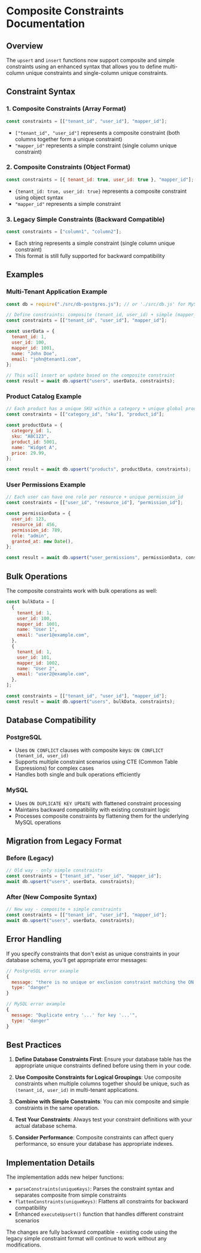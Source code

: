 # Composite Constraints Documentation

## Overview

The `upsert` and `insert` functions now support composite and simple constraints using an enhanced syntax that allows you to define multi-column unique constraints and single-column unique constraints.

## Constraint Syntax

### 1. Composite Constraints (Array Format)

```javascript
const constraints = [["tenant_id", "user_id"], "mapper_id"];
```

- `["tenant_id", "user_id"]` represents a composite constraint (both columns together form a unique constraint)
- `"mapper_id"` represents a simple constraint (single column unique constraint)

### 2. Composite Constraints (Object Format)

```javascript
const constraints = [{ tenant_id: true, user_id: true }, "mapper_id"];
```

- `{tenant_id: true, user_id: true}` represents a composite constraint using object syntax
- `"mapper_id"` represents a simple constraint

### 3. Legacy Simple Constraints (Backward Compatible)

```javascript
const constraints = ["column1", "column2"];
```

- Each string represents a simple constraint (single column unique constraint)
- This format is still fully supported for backward compatibility

## Examples

### Multi-Tenant Application Example

```javascript
const db = require("./src/db-postgres.js"); // or './src/db.js' for MySQL

// Define constraints: composite (tenant_id, user_id) + simple (mapper_id)
const constraints = [["tenant_id", "user_id"], "mapper_id"];

const userData = {
  tenant_id: 1,
  user_id: 100,
  mapper_id: 1001,
  name: "John Doe",
  email: "john@tenant1.com",
};

// This will insert or update based on the composite constraint
const result = await db.upsert("users", userData, constraints);
```

### Product Catalog Example

```javascript
// Each product has a unique SKU within a category + unique global product_id
const constraints = [["category_id", "sku"], "product_id"];

const productData = {
  category_id: 1,
  sku: "ABC123",
  product_id: 5001,
  name: "Widget A",
  price: 29.99,
};

const result = await db.upsert("products", productData, constraints);
```

### User Permissions Example

```javascript
// Each user can have one role per resource + unique permission_id
const constraints = [["user_id", "resource_id"], "permission_id"];

const permissionData = {
  user_id: 123,
  resource_id: 456,
  permission_id: 789,
  role: "admin",
  granted_at: new Date(),
};

const result = await db.upsert("user_permissions", permissionData, constraints);
```

## Bulk Operations

The composite constraints work with bulk operations as well:

```javascript
const bulkData = [
  {
    tenant_id: 1,
    user_id: 100,
    mapper_id: 1001,
    name: "User 1",
    email: "user1@example.com",
  },
  {
    tenant_id: 1,
    user_id: 101,
    mapper_id: 1002,
    name: "User 2",
    email: "user2@example.com",
  },
];

const constraints = [["tenant_id", "user_id"], "mapper_id"];
const result = await db.upsert("users", bulkData, constraints);
```

## Database Compatibility

### PostgreSQL

- Uses `ON CONFLICT` clauses with composite keys: `ON CONFLICT (tenant_id, user_id)`
- Supports multiple constraint scenarios using CTE (Common Table Expressions) for complex cases
- Handles both single and bulk operations efficiently

### MySQL

- Uses `ON DUPLICATE KEY UPDATE` with flattened constraint processing
- Maintains backward compatibility with existing constraint logic
- Processes composite constraints by flattening them for the underlying MySQL operations

## Migration from Legacy Format

### Before (Legacy)

```javascript
// Old way - only simple constraints
const constraints = ["tenant_id", "user_id", "mapper_id"];
await db.upsert("users", userData, constraints);
```

### After (New Composite Syntax)

```javascript
// New way - composite + simple constraints
const constraints = [["tenant_id", "user_id"], "mapper_id"];
await db.upsert("users", userData, constraints);
```

## Error Handling

If you specify constraints that don't exist as unique constraints in your database schema, you'll get appropriate error messages:

```javascript
// PostgreSQL error example
{
  message: "there is no unique or exclusion constraint matching the ON CONFLICT specification",
  type: "danger"
}

// MySQL error example
{
  message: "Duplicate entry '...' for key '...'",
  type: "danger"
}
```

## Best Practices

1. **Define Database Constraints First**: Ensure your database table has the appropriate unique constraints defined before using them in your code.

2. **Use Composite Constraints for Logical Groupings**: Use composite constraints when multiple columns together should be unique, such as `(tenant_id, user_id)` in multi-tenant applications.

3. **Combine with Simple Constraints**: You can mix composite and simple constraints in the same operation.

4. **Test Your Constraints**: Always test your constraint definitions with your actual database schema.

5. **Consider Performance**: Composite constraints can affect query performance, so ensure your database has appropriate indexes.

## Implementation Details

The implementation adds new helper functions:

- `parseConstraints(uniqueKeys)`: Parses the constraint syntax and separates composite from simple constraints
- `flattenConstraints(uniqueKeys)`: Flattens all constraints for backward compatibility
- Enhanced `executeUpsert()` function that handles different constraint scenarios

The changes are fully backward compatible - existing code using the legacy simple constraint format will continue to work without any modifications.
